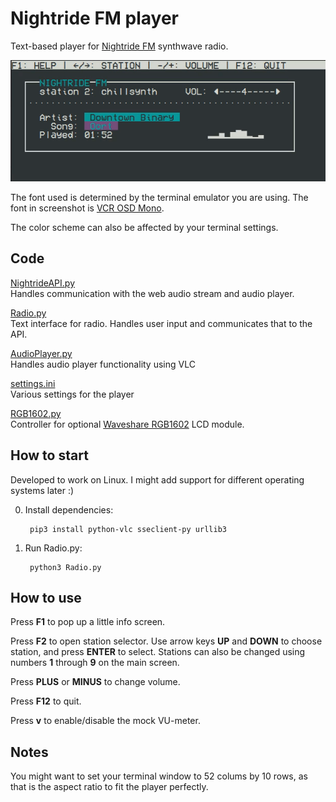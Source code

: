 # Nightride FM player
Text-based player for [Nightride FM](https://nightride.fm/) synthwave radio.

![](./images/player.gif)

The font used is determined by the terminal emulator you are using. The font in screenshot is [VCR OSD Mono](https://www.dafont.com/vcr-osd-mono.font).

The color scheme can also be affected by your terminal settings.

## Code

[NightrideAPI.py](./NightrideAPI.py)  
Handles communication with the web audio stream and audio player.


[Radio.py](./Radio.py)  
Text interface for radio. Handles user input and communicates that to the API.


[AudioPlayer.py](./AudioPlayer.py)  
Handles audio player functionality using VLC


[settings.ini](./settings.ini)  
Various settings for the player


[RGB1602.py](./RGB1602.py)  
Controller for optional [Waveshare RGB1602](https://www.waveshare.com/wiki/LCD1602_RGB_Module) LCD module.

## How to start
Developed to work on Linux. I might add support for different operating systems later :)

0. Install dependencies:

        pip3 install python-vlc sseclient-py urllib3

1. Run Radio.py:

        python3 Radio.py


## How to use

Press **F1** to pop up a little info screen.

Press **F2** to open station selector. Use arrow keys **UP** and **DOWN** to choose station, and press **ENTER** to select.
Stations can also be changed using numbers **1** through **9** on the main screen.

Press **PLUS** or **MINUS** to change volume.

Press **F12** to quit.

Press **v** to enable/disable the mock VU-meter.

## Notes

You might want to set your terminal window to 52 colums by 10 rows, as that is the aspect ratio to fit the player perfectly.